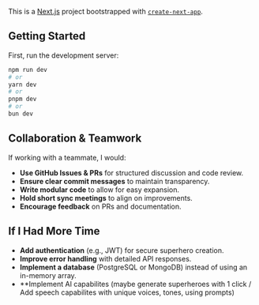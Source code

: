 This is a [Next.js](https://nextjs.org) project bootstrapped with [`create-next-app`](https://nextjs.org/docs/app/api-reference/cli/create-next-app).

## Getting Started

First, run the development server:

```bash
npm run dev
# or
yarn dev
# or
pnpm dev
# or
bun dev
```

## Collaboration & Teamwork

If working with a teammate, I would:

- **Use GitHub Issues & PRs** for structured discussion and code review.
- **Ensure clear commit messages** to maintain transparency.
- **Write modular code** to allow for easy expansion.
- **Hold short sync meetings** to align on improvements.
- **Encourage feedback** on PRs and documentation.

## If I Had More Time

- **Add authentication** (e.g., JWT) for secure superhero creation.
- **Improve error handling** with detailed API responses.
- **Implement a database** (PostgreSQL or MongoDB) instead of using an in-memory array.
- **Implement AI capabilites (maybe generate superheroes with 1 click / Add speech capabilites with unique voices, tones, using prompts)
